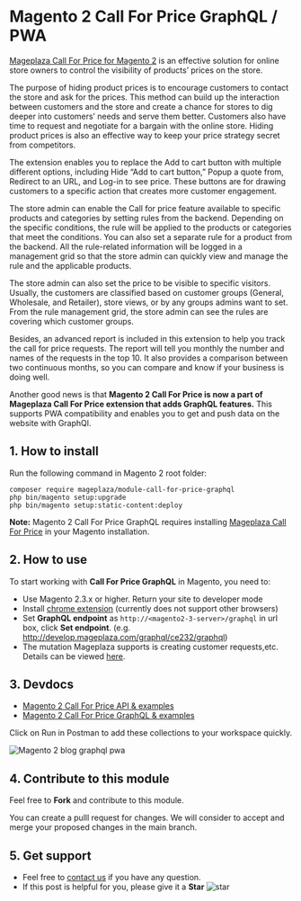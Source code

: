 # Magento 2 Call For Price GraphQL / PWA
[Mageplaza Call For Price for Magento 2](https://www.mageplaza.com/magento-2-call-for-price/) is an effective solution for online store owners to control the visibility of products’ prices on the store. 

The purpose of hiding product prices is to encourage customers to contact the store and ask for the prices. This method can build up the interaction between customers and the store and create a chance for stores to dig deeper into customers’ needs and serve them better. Customers also have time to request and negotiate for a bargain with the online store. Hiding product prices is also an effective way to keep your price strategy secret from competitors.

The extension enables you to replace the Add to cart button with multiple different options, including Hide “Add to cart button,” Popup a quote from, Redirect to an URL, and Log-in to see price. These buttons are for drawing customers to a specific action that creates more customer engagement. 

The store admin can enable the Call for price feature available to specific products and categories by setting rules from the backend. Depending on the specific conditions, the rule will be applied to the products or categories that meet the conditions. You can also set a separate rule for a product from the backend. All the rule-related information will be logged in a management grid so that the store admin can quickly view and manage the rule and the applicable products. 

The store admin can also set the price to be visible to specific visitors. Usually, the customers are classified based on customer groups (General, Wholesale, and Retailer), store views, or by any groups admins want to set. From the rule management grid, the store admin can see  the rules are covering which customer groups.

Besides, an advanced report is included in this extension to help you track the call for price requests. The report will tell you monthly the number and names of the requests in the top 10. It also provides a comparison between two continuous months, so you can compare and know if your business is doing well. 

Another good news is that **Magento 2 Call For Price is now a part of Mageplaza Call For Price extension that adds GraphQL features.** This supports PWA compatibility and enables you to get and push data on the website with GraphQl.

## 1. How to install

Run the following command in Magento 2 root folder:

```
composer require mageplaza/module-call-for-price-graphql
php bin/magento setup:upgrade
php bin/magento setup:static-content:deploy
```
**Note:** 
Magento 2 Call For Price GraphQL requires installing [Mageplaza Call For Price](https://www.mageplaza.com/magento-2-call-for-price/) in your Magento installation. 

## 2. How to use
To start working with **Call For Price GraphQL** in Magento, you need to:

- Use Magento 2.3.x or higher. Return your site to developer mode
- Install [chrome extension](https://chrome.google.com/webstore/detail/chromeiql/fkkiamalmpiidkljmicmjfbieiclmeij?hl=en) (currently does not support other browsers)
- Set **GraphQL endpoint** as `http://<magento2-3-server>/graphql` in url box, click **Set endpoint**. (e.g. http://develop.mageplaza.com/graphql/ce232/graphql)
- The mutation Mageplaza supports is creating customer requests,etc. Details can be viewed [here](https://documenter.getpostman.com/view/10589000/SzRxXrG9?version=latest).

## 3. Devdocs
- [Magento 2 Call For Price API & examples](https://documenter.getpostman.com/view/10589000/SzRxWqD4?version=latest)
- [Magento 2 Call For Price GraphQL & examples](https://documenter.getpostman.com/view/10589000/SzRxXrG9?version=latest)

Click on Run in Postman to add these collections to your workspace quickly.

![Magento 2 blog graphql pwa](https://i.imgur.com/lhsXlUR.gif)

## 4. Contribute to this module 
Feel free to **Fork** and contribute to this module. 

You can create a pulll request for changes. We will consider to accept and merge your proposed changes in the main branch. 

## 5. Get support 
- Feel free to [contact us](https://www.mageplaza.com/contact.html) if you have any question. 
- If this post is helpful for you, please give it a **Star** ![star](https://i.imgur.com/S8e0ctO.png)

